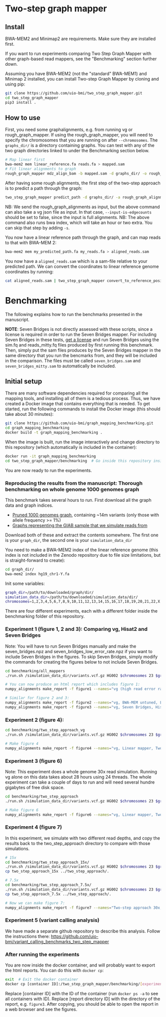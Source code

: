 # Two-step graph mapper

## Install
BWA-MEM2 and Minimap2 are requirements. Make sure they are installed first.

If you want to run experiments comparing Two Step Graph Mapper with other graph-based read mappers, see the "Benchmarking" section further down.

Assuming you have BWA-MEM2 (not the "standard" BWA-MEM1) and Minimap 2 installed, you can install Two-step Graph Mapper by cloning and using pip:
```bash
git clone https://github.com/uio-bmi/two_step_graph_mapper.git 
cd two_step_graph_mapper 
pip3 install .
```

## How to use 
First, you need some graphalignments, e.g. from running vg or rough_graph_mapper. 
If using the rough_graph_mapper, you will need to specify the chromosomes that you are running on after `--chromosomes`.
The `graphs_dir/` is a directory containing graphs. You can test with any of the two graph directories linked to under the Benchmarking
 section below. 

```bash
# Map linear first
bwa-mem2 mem linear_reference.fa reads.fa > mapped.sam
# Fit linear alignments to graph
rough_graph_mapper mdz_align_bam -b mapped.sam -d graphs_dir/ -o rough_graph_alignments -c 1,2,3
```


After having some rough alignments, the first step of the two-step approach is to predict a path through the graph:
```bash
two_step_graph_mapper predict_path -d graphs_dir/ -a rough_graph_alignments -c 1,2,3 -o my_predicted_path --input-is-edgecounts True
```
NB: We send the rough_graph_alignments as input, but the above command can also take a vg json file as input. 
In that case, `--input-is-edgecounts` should be set to false, since the input is full alignments.
NB: The above command also runs bwa index, which will take an hour or two extra. You can skip that step by adding `-s`.

You now have a linear reference path through the graph, and can map reads to that with BWA-MEM 2:
```bash
bwa-mem2 mem my_predicted_path.fa my_reads.fa > aligned_reads.sam
```

You now have a `aligned_reads.sam` which is a sam-file relative to your predicted path. 
We can convert the coordinates to linear reference genome coordinates by running:

```bash
cat aligned_reads.sam | two_step_graph_mapper convert_to_reference_positions -d graph_dir/ -l my_predicted_path -c 1,2,3 > converted.sam
```


# Benchmarking
The following explains how to run the benchmarks presented in the manuscript. 

**NOTE**: Seven Bridges is not directly assessed with these scripts, since a license is required in order to run the Seven Bridges mapper. 
For including Seven Bridges in these tests, [get a license](http://sevenbridges.com/graph-genome-academic-release) and run Seven Bridges 
using the sim.fq and reads_mitty.fq files produced by first running this benchmark. Then, simply put the sam files produces
 by the Seven Bridges mapper in the same directory that you run the bencmarks from, and they will be included
  in the comparison. The files must be called `seven_bridges.sam` and `seven_bridges_mitty.sam` to automatically
  be included.

## Initial setup
There are many software dependencies required for comparing all the mapping tools, and installing all of them is a tedious process.
Thus, we have created a Docker image that contains everything that is needed. To get started, run the following commands
to install the Docker image (this should take about 30 minutes):
```bash
git clone https://github.com/uio-bmi/graph_mapping_benchmarking.git
cd graph_mapping_benchmarking
docker build -t graph_mapping_benchmarking .
```

When the image is built, run the image interactively and change directory to this repository
(which automatically is included in the container):
```bash
docker run -it graph_mapping_benchmarking
cd two_step_graph_mapper/benchmarking  # Go inside this repository inside the container, and you are ready to run the benchmarks
```

You are now ready to run the experiments. 

### Reproducing the results from the manuscript: Thorough benchmarking on whole genome 1000 genomes graph
This benchmark takes several hours to run. First download all the graph data and graph indices. 
* [Pruned 1000 genomes graph](https://zenodo.org/record/2586090/files/human_pruned_1pc.tar.gz?download=1), containing ~14m variants (only those with allele frequency >= 1%)
* [Graphs representing the GIAB sample that we simulate reads from](https://zenodo.org/record/2586090/files/simulation_data.tar.gz?download=1)

Download both of these and extract the contents somewhere. The first one is your `graph_dir`, the second one is your `simulation_data_dir`

You need to make a BWA-MEM2 index of the linear reference genome (this index is not included in the Zenodo repository due to file size limitations, but is straight-forward to create):
```bash
cd graph_dir/
bwa-mem2 index hg19_chr1-Y.fa
```

Init some variables:
```bash
graph_dir=/path/to/downloaded/graph/dir/
simulation_data_dir=/path/to/downloaded/simulation_data/dir/
chromosomes=1,2,3,4,5,6,7,8,9,10,11,12,13,14,15,16,17,18,19,20,21,22,X


```

There are four different experiments, each with a different folder inside the benchmarking folder of this repository.

### Experiment 1 (figure 1, 2 and 3): Comparing vg, Hisat2 and Seven Bridges
Note: You will have to run Seven Bridges manually and make the seven_bridges.npz and seven_bridges_low_error_rate.npz if you want to include Seven Bridges in the figures.
To skip Seven Bridges, simply modify the commands for creating the figures below to not include Seven Bridges.
```bash
cd benchmarking/all_mappers
./run.sh /simulation_data_dir/variants.vcf.gz HG002 $chromosomes 23 $graph_dir 60 $graph_dir/wg $graph_dir/hisat2_index $graph_dir/hg19_chr1-Y.bwa-mem2.fa $graph_dir

# You can now produce an html report which includes figure 1:
numpy_alignments make_report -f figure1 --names="vg (high read error rate),vg (low read error rate), Seven Bridges (high read error rate), Seven Bridges (low read error rate), Hisat2 (high read error rate), Hisat2 (low read error rate)"  truth vg,vg_low_error,seven_bridges,seven_bridges_low_error,hisat2,hisat2_low_error "#3355FF,#79B4FF,#BC35C2,#D797DA,#148046,#5BC38B"

# Similar for figure 2 and 3:
numpy_alignments make_report -f figure2 --names="vg, BWA-MEM untuned, Linear mapper"  truth vg,bwa_untuned,linear "#3355FF,#D68B8B,#B81B1B"
numpy_alignments make_report -f figure3 --names="vg, Seven Bridges, Hisat2, Linear mapper"  truth vg,seven_bridges,hisat2,linear "#3355FF,#BC35C2,#D68B8B,#B81B1B"
```

### Experiment 2 (figure 4):
```bash
cd benchmarking/two_step_approach_vg
./run.sh /simulation_data_dir/variants.vcf.gz HG002 $chromosomes 23 $graph_dir 60 $graph_dir/wg $graph_dir/hg19_chr1-Y.bwa-mem2.fa $graph_dir/

# Make figure 4
numpy_alignments make_report -f figure4 --names="vg, Linear mapper, Two-step approach using vg-alignments" truth vg,linear,two_step_approach_vg "#3355FF,#B81B1B,#de9000"
```

### Experiment 3 (figure 6) 
Note: This experiment does a whole genome 30x read simulation. Running vg alone on this data takes about 28 hours using 24 threads. The whole experiment can take a couple of days to run 
and will need several hundre gigabytes of free disk space.
```bash
cd benchmarking/two_step_approach
./run.sh /simulation_data_dir/variants.vcf.gz HG002 $chromosomes 23 $graph_dir 60 $graph_dir/wg $graph_dir/hg19_chr1-Y.bwa-mem2.fa $graph_dir/

# Make figure 6
numpy_alignments make_report -f figure6 --names="vg, Linear mapper, Two-step approach" truth vg,linear,two_step_approach "#3355FF,#B81B1B,#89D2D9"
```

### Experiment 4 (figure 7)
In this experiment, we simulate with two different read depths, and copy the results back to the two_step_approach directory to compare with those simulations.
```bash
# 15x
cd benchmarking/two_step_approach_15x/
./run.sh /simulation_data_dir/variants.vcf.gz HG002 $chromosomes 23 $graph_dir 60 $graph_dir/wg $graph_dir/hg19_chr1-Y.bwa-mem2.fa $graph_dir/
cp two_step_approach_15x ../two_step_approach/.

# 7.5x
cd benchmarking/two_step_approach_7.5x/
./run.sh /simulation_data_dir/variants.vcf.gz HG002 $chromosomes 23 $graph_dir 60 $graph_dir/wg $graph_dir/hg19_chr1-Y.bwa-mem2.fa $graph_dir/
cp two_step_approach_7.5x ../two_step_approach/.

# Now we can make figure 7:
numpy_alignments make_report -f figure7 --names="Two-step approach 30x, Two-step approach 15x, Two-step approach 7.5x, vg" truth two_step_approach,two_step_approach_15x,two_step_approach7.5x,vg "#6E2C00,#BA4A00,#EB984E,#3355FF"
```


### Experiment 5 (variant calling analysis)
We have made a separate github repository to describe this analysis. Follow the instructions there:
https://github.com/uio-bmi/variant_calling_benchmarks_two_step_mapper


### After running the experiments
You are now inside the docker container, and will probably want to export the html reports. You can do this with `docker cp`:
```bash
exit  # Exit the docker container
docker cp [container ID]:/two_step_graph_mapper/benchmarking/[experiment]/[report directory id] .
```
Replace [container ID] with the ID of the container (run `docker ps -a` to see all containers with ID). Replace [report directory ID]
with the directory of the report, e.g. `figure3`. After copying, you should be able to open the report in a web browser and see the figures.




